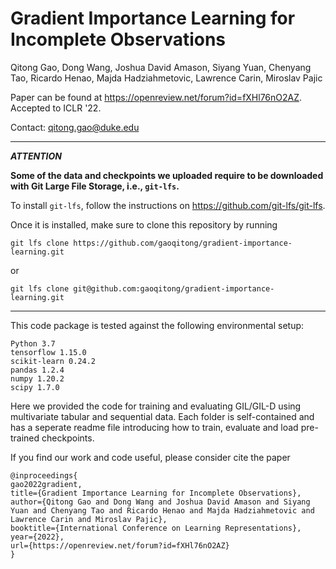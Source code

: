 # Gradient Importance Learning for Incomplete Observations

Qitong Gao, Dong Wang, Joshua David Amason, Siyang Yuan, Chenyang Tao, Ricardo Henao, Majda Hadziahmetovic, Lawrence Carin, Miroslav Pajic

Paper can be found at https://openreview.net/forum?id=fXHl76nO2AZ. Accepted to ICLR '22. 

Contact: qitong.gao@duke.edu

----------------------------------------------------------------------------------------

***ATTENTION***

**Some of the data and checkpoints we uploaded require to be downloaded with Git Large File Storage, i.e., `git-lfs`.**

To install `git-lfs`, follow the instructions on https://github.com/git-lfs/git-lfs.

Once it is installed, make sure to clone this repository by running

`git lfs clone https://github.com/gaoqitong/gradient-importance-learning.git`

or

`git lfs clone git@github.com:gaoqitong/gradient-importance-learning.git`


----------------------------------------------------------------------------------------

This code package is tested against the following environmental setup:
```
Python 3.7
tensorflow 1.15.0
scikit-learn 0.24.2
pandas 1.2.4
numpy 1.20.2
scipy 1.7.0
```

Here we provided the code for training and evaluating GIL/GIL-D using multivariate tabular and sequential data. Each folder is self-contained and has a seperate readme file introducing how to train, evaluate and load pre-trained checkpoints.

If you find our work and code useful, please consider cite the paper
```
@inproceedings{
gao2022gradient,
title={Gradient Importance Learning for Incomplete Observations},
author={Qitong Gao and Dong Wang and Joshua David Amason and Siyang Yuan and Chenyang Tao and Ricardo Henao and Majda Hadziahmetovic and Lawrence Carin and Miroslav Pajic},
booktitle={International Conference on Learning Representations},
year={2022},
url={https://openreview.net/forum?id=fXHl76nO2AZ}
}
```
